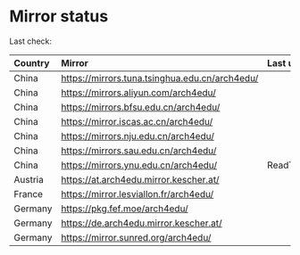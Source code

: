 <script src="./time.js"></script>
# Mirror status
Last check: <script type="text/javascript">localize(1683350151.6832242);</script>

|Country|Mirror|Last update|
|:------|:-----|:----------|
|China|https://mirrors.tuna.tsinghua.edu.cn/arch4edu/|<script type="text/javascript">localize(1683311323);</script>|
|China|https://mirrors.aliyun.com/arch4edu/|<script type="text/javascript">localize(1683311323);</script>|
|China|https://mirrors.bfsu.edu.cn/arch4edu/|<script type="text/javascript">localize(1683311323);</script>|
|China|https://mirror.iscas.ac.cn/arch4edu/|<script type="text/javascript">localize(1683311323);</script>|
|China|https://mirrors.nju.edu.cn/arch4edu/|<script type="text/javascript">localize(1683268532);</script>|
|China|https://mirrors.sau.edu.cn/arch4edu/|<script type="text/javascript">localize(1673850842);</script>|
|China|https://mirrors.ynu.edu.cn/arch4edu/|ReadTimeout|
|Austria|https://at.arch4edu.mirror.kescher.at/|<script type="text/javascript">localize(1683311323);</script>|
|France|https://mirror.lesviallon.fr/arch4edu/|<script type="text/javascript">localize(1683311323);</script>|
|Germany|https://pkg.fef.moe/arch4edu/|<script type="text/javascript">localize(1683311323);</script>|
|Germany|https://de.arch4edu.mirror.kescher.at/|<script type="text/javascript">localize(1683311323);</script>|
|Germany|https://mirror.sunred.org/arch4edu/|<script type="text/javascript">localize(1683311323);</script>|

<script src="./tablefilter/tablefilter.js"></script>
<script src="./table.js"></script>